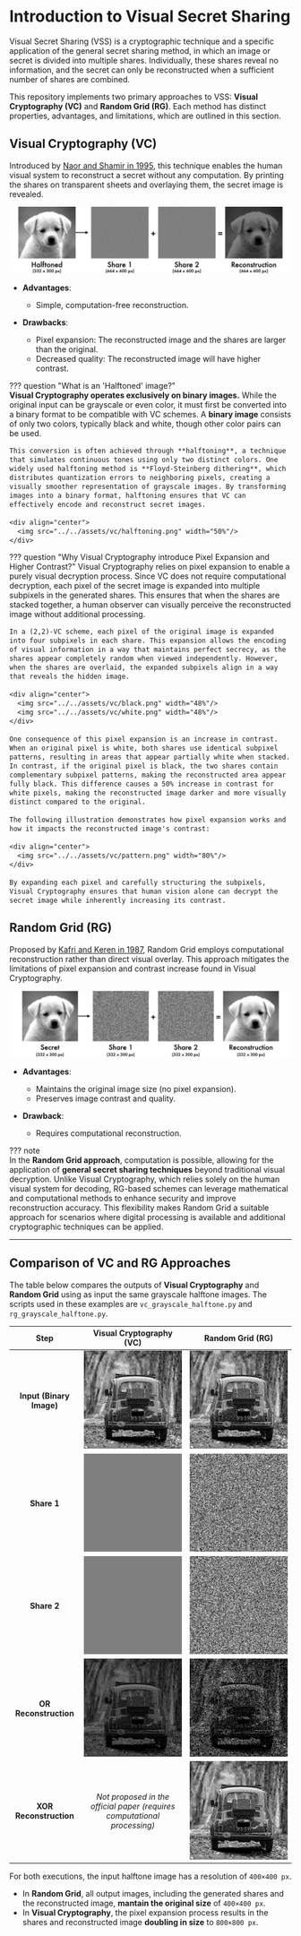# Introduction to Visual Secret Sharing
Visual Secret Sharing (VSS) is a cryptographic technique and a specific application of the general secret sharing method, in which an image or secret is divided into multiple shares. Individually, these shares reveal no information, and the secret can only be reconstructed when a sufficient number of shares are combined.

This repository implements two primary approaches to VSS: **Visual Cryptography (VC)** and **Random Grid (RG)**. Each method has distinct properties, advantages, and limitations, which are outlined in this section.

## Visual Cryptography (VC)
Introduced by <a href="https://doi.org/10.1007/BFb0053419" target="_blank">Naor and Shamir in 1995</a>, this technique enables the human visual system to reconstruct a secret without any computation. By printing the shares on transparent sheets and overlaying them, the secret image is revealed.

<div align="center">
  <img src="../../assets/vc/process.png"/>
</div>

- **Advantages**:
    - Simple, computation-free reconstruction.
    
- **Drawbacks**:
    - Pixel expansion: The reconstructed image and the shares are larger than the original.
    - Decreased quality: The reconstructed image will have higher contrast.
  


??? question "What is an 'Halftoned' image?"  
    **Visual Cryptography operates exclusively on binary images.** While the original input can be grayscale or even color, it must first be converted into a binary format to be compatible with VC schemes. A **binary image** consists of only two colors, typically black and white, though other color pairs can be used.  
    
    This conversion is often achieved through **halftoning**, a technique that simulates continuous tones using only two distinct colors. One widely used halftoning method is **Floyd-Steinberg dithering**, which distributes quantization errors to neighboring pixels, creating a visually smoother representation of grayscale images. By transforming images into a binary format, halftoning ensures that VC can effectively encode and reconstruct secret images.
    
    <div align="center">
      <img src="../../assets/vc/halftoning.png" width="50%"/>
    </div>


??? question "Why Visual Cryptography introduce Pixel Expansion and Higher Contrast?"
    Visual Cryptography relies on pixel expansion to enable a purely visual decryption process. Since VC does not require computational decryption, each pixel of the secret image is expanded into multiple subpixels in the generated shares. This ensures that when the shares are stacked together, a human observer can visually perceive the reconstructed image without additional processing.
  
    In a (2,2)-VC scheme, each pixel of the original image is expanded into four subpixels in each share. This expansion allows the encoding of visual information in a way that maintains perfect secrecy, as the shares appear completely random when viewed independently. However, when the shares are overlaid, the expanded subpixels align in a way that reveals the hidden image.

    <div align="center">
      <img src="../../assets/vc/black.png" width="48%"/>
      <img src="../../assets/vc/white.png" width="48%"/>
    </div>

    One consequence of this pixel expansion is an increase in contrast. When an original pixel is white, both shares use identical subpixel patterns, resulting in areas that appear partially white when stacked. In contrast, if the original pixel is black, the two shares contain complementary subpixel patterns, making the reconstructed area appear fully black. This difference causes a 50% increase in contrast for white pixels, making the reconstructed image darker and more visually distinct compared to the original.

    The following illustration demonstrates how pixel expansion works and how it impacts the reconstructed image's contrast:

    <div align="center">
      <img src="../../assets/vc/pattern.png" width="80%"/>
    </div>

    By expanding each pixel and carefully structuring the subpixels, Visual Cryptography ensures that human vision alone can decrypt the secret image while inherently increasing its contrast.

 

## Random Grid (RG)
Proposed by <a href="https://doi.org/10.1364/ol.12.000377" target="_blank" rel="noopener noreferrer">Kafri and Keren in 1987</a>, Random Grid employs computational reconstruction rather than direct visual overlay. This approach mitigates the limitations of pixel expansion and contrast increase found in Visual Cryptography.

<div align="center">
  <img src="../../assets/rg/process.png"/>
</div>

- **Advantages**:
    - Maintains the original image size (no pixel expansion).
    - Preserves image contrast and quality.

- **Drawback**:
    - Requires computational reconstruction.



??? note  
    In the **Random Grid approach**, computation is possible, allowing for the application of **general secret sharing techniques** beyond traditional visual decryption. Unlike Visual Cryptography, which relies solely on the human visual system for decoding, RG-based schemes can leverage mathematical and computational methods to enhance security and improve reconstruction accuracy. This flexibility makes Random Grid a suitable approach for scenarios where digital processing is available and additional cryptographic techniques can be applied.

---

## Comparison of VC and RG Approaches
The table below compares the outputs of **Visual Cryptography** and **Random Grid** using as input the same grayscale halftone images. The scripts used in these examples are `vc_grayscale_halftone.py` and `rg_grayscale_halftone.py`.



<table style="border-collapse: collapse; width: 100%; text-align: center;">
    <colgroup>
        <col style="width: 20%;" />
        <col style="width: 35%;" />
        <col style="width: 35%;" />
    </colgroup>
    <thead>
        <tr>
            <th style="vertical-align: middle; text-align: center;">Step</th>
            <th style="vertical-align: middle; text-align: center;">Visual Cryptography (VC)</th>
            <th style="vertical-align: middle; text-align: center;">Random Grid (RG)</th>
        </tr>
    </thead>
    <tbody>
        <tr>
            <td style="vertical-align: middle; text-align: center;"><strong>Input (Binary Image)</strong></td>
            <td><img src="../../assets/vc/halftoned.png"/></td>
            <td><img src="../../assets/rg/halftoned.png"/></td>
        </tr>
        <tr>
            <td style="vertical-align: middle; text-align: center;"><strong>Share 1</strong></td>
            <td><img src="../../assets/vc/share1.png"/></td>
            <td><img src="../../assets/rg/RG1.png"/></td>
        </tr>
        <tr>
            <td style="vertical-align: middle; text-align: center;"><strong>Share 2</strong></td>
            <td><img src="../../assets/vc/share2.png"/></td>
            <td><img src="../../assets/rg/RG2.png"/></td>
        </tr>
        <tr>
            <td style="vertical-align: middle; text-align: center;"><strong>OR Reconstruction</strong></td>
            <td><img src="../../assets/vc/overlap.png"/></td>
            <td><img src="../../assets/rg/overlap_OR.png"/></td>
        </tr>
        <tr>
            <td style="vertical-align: middle; text-align: center;"><strong>XOR Reconstruction</strong></td>
            <td style="vertical-align: middle; text-align: center;"><i>Not proposed in the official paper (requires computational processing)</i></td>
            <td><img src="../../assets/rg/overlap_XOR.png"/></td>
        </tr>
    </tbody>
</table>


For both executions, the input halftone image has a resolution of `400×400 px`.  

- In **Random Grid**, all output images, including the generated shares and the reconstructed image, **mantain the original size** of `400×400 px`.  
- In **Visual Cryptography**, the pixel expansion process results in the shares and reconstructed image **doubling in size** to `800×800 px`.

